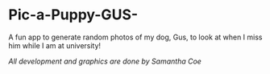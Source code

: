 # Pic-a-Puppy-GUS-

A fun app to generate random photos of my dog, Gus, to look at when I miss him while I am at university!


*All development and graphics are done by Samantha Coe*
